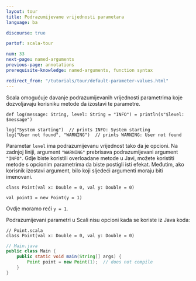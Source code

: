 ```yaml
---
layout: tour
title: Podrazumijevane vrijednosti parametara
language: ba

discourse: true

partof: scala-tour

num: 33
next-page: named-arguments
previous-page: annotations
prerequisite-knowledge: named-arguments, function syntax

redirect_from: "/tutorials/tour/default-parameter-values.html"
---
```


Scala omogućuje davanje podrazumijevanih vrijednosti parametrima koje dozvoljavaju korisniku metode da izostavi te parametre.

```tut
def log(message: String, level: String = "INFO") = println(s"$level: $message")

log("System starting")  // prints INFO: System starting
log("User not found", "WARNING")  // prints WARNING: User not found
```

Parametar `level` ima podrazumijevanu vrijednost tako da je opcioni. Na zadnjoj liniji, argument `"WARNING"` prebrisava podrazumijevani argument `"INFO"`. Gdje biste koristili overloadane metode u Javi, možete koristiti metode s opcionim parametrima da biste postigli isti efekat. Međutim, ako korisnik izostavi argument, bilo koji sljedeći argumenti moraju biti imenovani.

```tut  
class Point(val x: Double = 0, val y: Double = 0)

val point1 = new Point(y = 1)
```
Ovdje moramo reći `y = 1`.

Podrazumijevani parametri u Scali nisu opcioni kada se koriste iz Java koda:

```tut
// Point.scala
class Point(val x: Double = 0, val y: Double = 0)
```

```java
// Main.java
public class Main {
    public static void main(String[] args) {
        Point point = new Point(1);  // does not compile
    }
}
```
